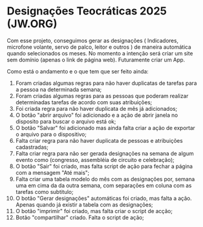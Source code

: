 # Designações Teocráticas 2025 (JW.ORG)

Com esse projeto, conseguimos gerar as designações ( Indicadores, microfone volante, servo de palco, leitor e outros ) de maneira automática quando selecionados os meses.
No momento a intenção será criar um site sem domínio (apenas o link de página web). Futuramente criar um App.

Como está o andamento e o que tem que ser feito ainda:

1. Foram criadas algumas regras para não haver duplicatas de tarefas para a pessoa na determinada semana;
2. Foram criadas algumas regras para as pessoas que poderam realizar determinadas tarefas de acordo com suas atribuições;
3. Foi criada regra para não haver duplicata de mês já adicionados;
4. O botão "abrir arquivo" foi adicionado e a ação de abrir janela no disposito para buscar o arquivo está ok;
5. O botão "Salvar" foi adicionado mas ainda falta criar a ação de exportar o arquivo para o dispositivo;
6. Falta criar regra para não haver duplicata de pessoas e atribuições cadastradas;
7. Falta criar regra para não ser gerada designações na semana de algum evento como (congresso, assembléia de circuito e celebração);
8. O botão "Sair" foi criado, mas falta script de ação para fechar a página com a mensagem "Até mais";
9. Falta criar uma tabela modelo do mês com as designações por, semana uma em cima da da outra semana, com separações em coluna com as tarefas como subtitulo;
10. O botão "Gerar designações" automáticas foi criado, mas falta a ação. Apenas quando já existir a tabela com as designações;
11. O botão "imprimir" foi criado, mas falta criar o script de acção;
12. Botão "compartilhar" criado. Falta o script de ação;
